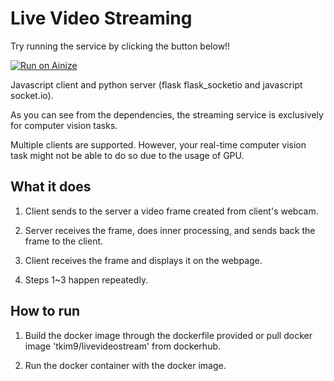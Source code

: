 # Live Video Streaming

Try running the service by clicking the button below!!

[![Run on Ainize](https://ainize.ai/images/run_on_ainize_button.svg)](https://master-live-video-stream-thetkim9.endpoint.ainize.ai/)


Javascript client and python server (flask flask_socketio and javascript socket.io).

As you can see from the dependencies, the streaming service is exclusively for computer vision tasks.

Multiple clients are supported. However, your real-time computer vision task might not be able to do so due to the usage of GPU.

## What it does
1. Client sends to the server a video frame created from client's webcam.

2. Server receives the frame, does inner processing, and sends back the frame to the client.

3. Client receives the frame and displays it on the webpage.

4. Steps 1~3 happen repeatedly.

## How to run
1. Build the docker image through the dockerfile provided or pull docker image 'tkim9/livevideostream' from dockerhub.

2. Run the docker container with the docker image.

